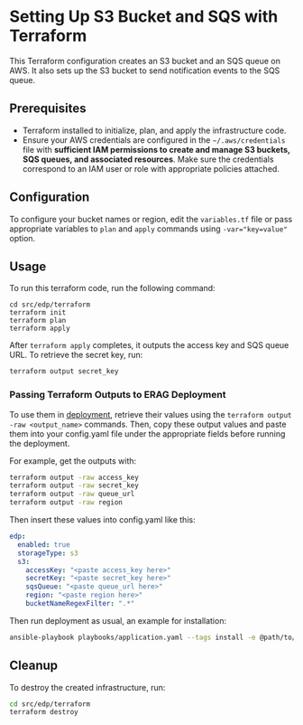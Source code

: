 # Setting Up S3 Bucket and SQS with Terraform

This Terraform configuration creates an S3 bucket and an SQS queue on AWS. It also sets up the S3 bucket to send notification events to the SQS queue.

## Prerequisites
 - Terraform installed to initialize, plan, and apply the infrastructure code.
 - Ensure your AWS credentials are configured in the `~/.aws/credentials` file with **sufficient IAM permissions to create and manage S3 buckets, SQS queues, and associated resources**. Make sure the credentials correspond to an IAM user or role with appropriate policies attached.

## Configuration
To configure your bucket names or region, edit the `variables.tf` file or pass appropriate variables to `plan` and `apply` commands using `-var="key=value"` option.

## Usage
To run this terraform code, run the following command:

```
cd src/edp/terraform
terraform init
terraform plan
terraform apply
```

After `terraform apply` completes, it outputs the access key and SQS queue URL. To retrieve the secret key, run:

```bash
terraform output secret_key
```

### Passing Terraform Outputs to ERAG Deployment
To use them in [deployment](../../../deployment/README.md), retrieve their values using the `terraform output -raw <output_name>` commands. Then, copy these output values and paste them into your config.yaml file under the appropriate fields before running the deployment.

For example, get the outputs with:

```bash
terraform output -raw access_key
terraform output -raw secret_key
terraform output -raw queue_url
terraform output -raw region
```

Then insert these values into config.yaml like this:

```yaml
edp:
  enabled: true
  storageType: s3
  s3:
    accessKey: "<paste access_key here>"
    secretKey: "<paste secret_key here>"
    sqsQueue: "<paste queue_url here>"
    region: "<paste region here>"
    bucketNameRegexFilter: ".*"
```

Then run deployment as usual, an example for installation:
```bash
ansible-playbook playbooks/application.yaml --tags install -e @path/to/your/config.yaml
```

## Cleanup
To destroy the created infrastructure, run:

```bash
cd src/edp/terraform
terraform destroy
```
